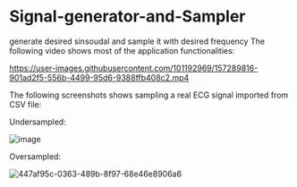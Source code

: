 # Signal-generator-and-Sampler
generate desired sinsoudal and sample it with desired frequency
The following video shows most of the application functionalities:


https://user-images.githubusercontent.com/101192969/157289816-901ad2f5-556b-4499-95d6-9388ffb408c2.mp4




The following screenshots shows sampling a real ECG signal imported from CSV file:

Undersampled:

![image](https://user-images.githubusercontent.com/101192969/157290341-bb84bc39-2915-4fa4-b15d-29a25335f823.png)


Oversampled:

![447af95c-0363-489b-8f97-68e46e8906a6](https://user-images.githubusercontent.com/101192969/157290222-b58b8df2-dbd8-42a6-94d0-906c5c2689af.png)
